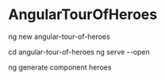 # AngularTourOfHeroes

ng new angular-tour-of-heroes

cd angular-tour-of-heroes
ng serve --open

ng generate component heroes
